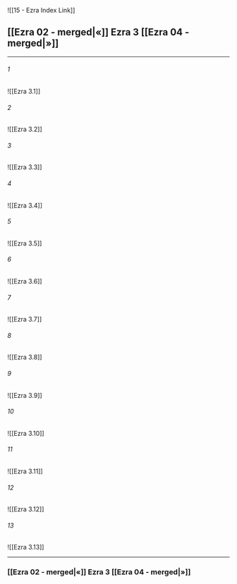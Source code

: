 ![[15 - Ezra Index Link]]

##  [[Ezra 02 - merged|«]] Ezra 3 [[Ezra 04 - merged|»]]

---

###### 1
![[Ezra 3.1]] 

###### 2
![[Ezra 3.2]] 

###### 3
![[Ezra 3.3]] 

###### 4
![[Ezra 3.4]]

###### 5 
![[Ezra 3.5]] 

###### 6
![[Ezra 3.6]] 

###### 7
![[Ezra 3.7]] 

###### 8
![[Ezra 3.8]] 

###### 9
![[Ezra 3.9]] 

###### 10
![[Ezra 3.10]] 

###### 11
![[Ezra 3.11]] 

###### 12
![[Ezra 3.12]]

###### 13
![[Ezra 3.13]] 


---
###  [[Ezra 02 - merged|«]] Ezra 3 [[Ezra 04 - merged|»]]